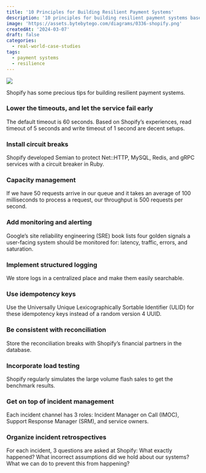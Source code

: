 ```yaml
---
title: '10 Principles for Building Resilient Payment Systems'
description: '10 principles for building resilient payment systems based on Shopify.'
image: 'https://assets.bytebytego.com/diagrams/0336-shopify.png'
createdAt: '2024-03-07'
draft: false
categories:
  - real-world-case-studies
tags:
  - payment systems
  - resilience
---
```


![](https://assets.bytebytego.com/diagrams/0336-shopify.png)

Shopify has some precious tips for building resilient payment systems.

### Lower the timeouts, and let the service fail early

The default timeout is 60 seconds. Based on Shopify’s experiences, read timeout of 5 seconds and write timeout of 1 second are decent setups.

### Install circuit breaks

Shopify developed Semian to protect Net::HTTP, MySQL, Redis, and gRPC services with a circuit breaker in Ruby.

### Capacity management

If we have 50 requests arrive in our queue and it takes an average of 100 milliseconds to process a request, our throughput is 500 requests per second.

### Add monitoring and alerting

Google’s site reliability engineering (SRE) book lists four golden signals a user-facing system should be monitored for: latency, traffic, errors, and saturation.

### Implement structured logging

We store logs in a centralized place and make them easily searchable.

### Use idempotency keys

Use the Universally Unique Lexicographically Sortable Identifier (ULID) for these idempotency keys instead of a random version 4 UUID.

### Be consistent with reconciliation

Store the reconciliation breaks with Shopify’s financial partners in the database.

### Incorporate load testing

Shopify regularly simulates the large volume flash sales to get the benchmark results.

### Get on top of incident management

Each incident channel has 3 roles: Incident Manager on Call (IMOC), Support Response Manager (SRM), and service owners.

### Organize incident retrospectives

For each incident, 3 questions are asked at Shopify: What exactly happened? What incorrect assumptions did we hold about our systems? What we can do to prevent this from happening?

